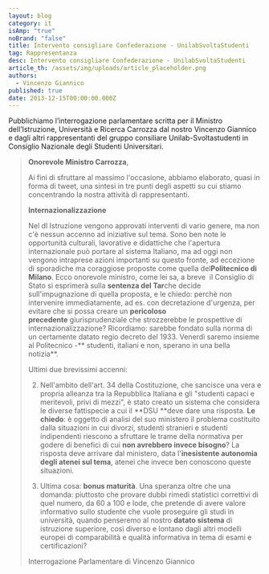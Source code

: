 ```yaml
---
layout: blog
category: it
isAmp: "true"
noBrand: "false"
title: Intervento consigliare Confederazione - UnilabSvoltaStudenti
tag: Rappresentanza
desc: Intervento consigliare Confederazione - UnilabSvoltaStudenti
article_th: /assets/img/uploads/article_placeholder.png
authors:
  - Vincenzo Giannico
published: true
date: 2013-12-15T00:00:00.000Z
---
```


Pubblichiamo l’interrogazione parlamentare scritta per il Ministro dell’Istruzione, Università e Ricerca Carrozza dal nostro Vincenzo Giannico e dagli altri rappresentanti del gruppo consiliare Unilab-Svoltastudenti in Consiglio Nazionale degli Studenti Universitari.

> **Onorevole Ministro Carrozza**,
> 
>   
> Ai fini di sfruttare al massimo l'occasione, abbiamo elaborato, quasi in forma di tweet, una sintesi in tre punti degli aspetti su cui stiamo concentrando la nostra attività di rappresentanti.  
>   
> **Internazionalizzazione**  
>   
> Nel dl Istruzione vengono approvati interventi di vario genere, ma non c'è nessun accenno ad iniziative sul tema. Sono ben note le opportunità culturali, lavorative e didattiche che l'apertura internazionale può portare al sistema Italiano, ma ad oggi non vengono intraprese azioni importanti su questo fronte, ad eccezione di sporadiche ma coraggiose proposte come quella del**Politecnico di Milano**. Ecco onorevole ministro, come lei sa, a breve  il Consiglio di Stato si esprimerà sulla **sentenza del Tar**che decide sull'impugnazione di quella proposta, e le chiedo: perchè non intervenire immediatamente, ad es. con decretazione d'urgenza, per evitare che si possa creare un **pericoloso precedente** giurisprudenziale che strozzerebbe le prospettive di internazionalizzazione? Ricordiamo: sarebbe fondato sulla norma di un certamente datato regio decreto del 1933. Venerdì saremo insieme al Politecnico -** studenti, italiani e non, sperano in una bella notizia**.   
>   
> Ultimi due brevissimi accenni:  
>   
> 2. Nell'ambito dell'art. 34 della Costituzione, che sancisce una vera e propria alleanza tra la Repubblica Italiana e gli "studenti capaci e meritevoli, privi di mezzi", è stato creato un sistema che considera le diverse fattispecie a cui il **DSU **deve dare una risposta. **Le chiedo**: è oggetto di analisi del suo ministero il problema costituito dalla situazioni in cui divorzi, studenti stranieri e studenti indipendenti riescono a sfruttare le trame della normativa per godere di benefici di cui **non avrebbero invece bisogno**? La risposta deve arrivare dal ministero, data l'**inesistente autonomia degli atenei sul tema**, atenei che invece ben conoscono queste situazioni.   
>   
> 3. Ultima cosa: **bonus maturità**. Una speranza oltre che una domanda: piuttosto che provare dubbi rimedi statistici correttivi di quel numero, da 60 a 100 e lode, che pretende di avere valore informativo sullo studente che vuole proseguire gli studi in università, quando penseremo al nostro **datato sistema** di istruzione superiore, così diverso e lontano dagli altri modelli europei di comparabilità e qualità informativa in tema di esami e certificazioni? 
> 
> Interrogazione Parlamentare di Vincenzo Giannico
